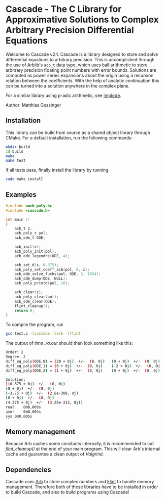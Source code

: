 # Cascade - The C Library for Approximative Solutions to Complex Arbitrary Precision Differential Equations

Welcome to Cascade v2.1.
Cascade is a library designed to store and solve differential equations to arbitrary precision.
This is accomplished through the use of [Arblib](https://arblib.org)'s `acb_t` data type, which uses ball arithmetic to store arbitrary precision floating point numbers with error bounds.
Solutions are computed as power series expansions about the origin using a recursion relation between the coefficients.
With the help of analytic continuation this can be turned into a solution anywhere in the complex plane.

For a similar library using p-adic arithmetic, see [Implode](https://github.org/MGessinger/implode).

Author: Matthias Gessinger

## Installation

This library can be build from source as a shared object library through CMake.
For a default installation, run the following commands:

```bash
mkdir build
cd build
make
make test
```
If all tests pass, finally install the library by running
```bash
sudo make install
```

## Examples

```C
#include <acb_poly.h>
#include <cascade.h>

int main ()
{
    acb_t z;
    acb_poly_t pol;
    acb_ode_t ODE;

    acb_init(z);
    acb_poly_init(pol);
    acb_ode_legendre(ODE, 4);

    acb_set_d(z, 0.375);
    acb_poly_set_coeff_acb(pol, 0, z);
    acb_ode_solve_fuchs(pol, ODE, 5, 1024);
    acb_ode_dump(ODE, NULL);
    acb_poly_printd(pol, 10);

    acb_clear(z);
    acb_poly_clear(pol);
    acb_ode_clear(ODE);
    flint_cleanup();
    return 0;
}
```

To compile the program, run
```bash
gcc test.c -lcascade -larb -lflint
```

The output of *time ./a.out* should then look something like this:
```bash
Order: 2
Degree: 2
diff_eq_poly(ODE,0) = (20 + 0j)  +/-  (0, 0j)	(0 + 0j)  +/-  (0, 0j)	(0 + 0j)  +/-  (0, 0j)
diff_eq_poly(ODE,1) = (0 + 0j)  +/-  (0, 0j)	(-2 + 0j)  +/-  (0, 0j)	(0 + 0j)  +/-  (0, 0j)
diff_eq_poly(ODE,2) = (1 + 0j)  +/-  (0, 0j)	(0 + 0j)  +/-  (0, 0j)	(-1 + 0j)  +/-  (0, 0j)

Solution:
[(0.375 + 0j)  +/-  (0, 0j)
(0 + 0j)  +/-  (0, 0j)
(-3.75 + 0j)  +/-  (2.8e-308, 0j)
(0 + 0j)  +/-  (0, 0j)
(4.375 + 0j)  +/-  (3.26e-313, 0j)]
real	0m0,009s
user	0m0,005s
sys	0m0,005s
```

## Memory management

Because Arb caches some constants internally, it is recommended to call *flint_cleanup()* at the end of your main program.
This will clear Arb's internal cache and guarantee a clean output of *Valgrind*.

## Dependencies

Cascade uses [Arb](https://arblib.org) to store complex numbers and [Flint](http://flintlib.org) to handle memory management.
Therefore both of these libraries have to be installed in order to build Cascade, and also to build programs using Cascade!
